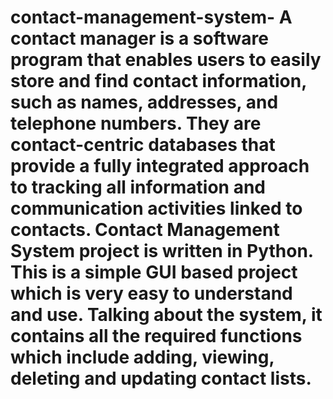 # contact-management-system-  A contact manager is a software program that enables users to easily store and find contact information, such as names, addresses, and telephone numbers. They are contact-centric databases that provide a fully integrated approach to tracking all information and communication activities linked to contacts. Contact Management System project is written in Python. This is a simple GUI based project which is very easy to understand and use. Talking about the system, it contains all the required functions which include adding, viewing, deleting and updating contact lists.
